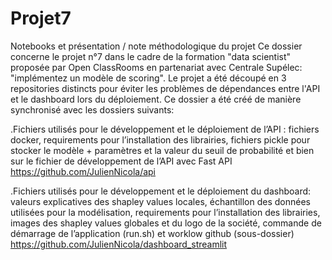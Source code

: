 # Projet7
Notebooks et présentation / note méthodologique du projet
Ce dossier concerne le projet n°7 dans le cadre de la formation "data scientist" proposée par Open ClassRooms en partenariat avec Centrale Supélec: "implémentez un modèle de scoring". Le projet a été découpé en 3 repositories distincts pour éviter les problèmes de dépendances entre l'API et le dashboard lors du déploiement.
Ce dossier a été créé de manière synchronisé avec les dossiers suivants: 

  .Fichiers utilisés pour le développement et le déploiement de l’API : fichiers docker, requirements pour l’installation des librairies, fichiers pickle pour stocker le modèle + paramètres et la valeur du seuil de     probabilité et bien sur le fichier de développement de l’API avec Fast API https://github.com/JulienNicola/api 


  .Fichiers utilisés pour le développement et le déploiement du dashboard: valeurs explicatives des shapley values locales, échantillon des données utilisées pour la modélisation, requirements pour l’installation des librairies, images des shapley values globales et du logo de la société, commande de démarrage de l’application (run.sh) et worklow github (sous-dossier) https://github.com/JulienNicola/dashboard_streamlit 



